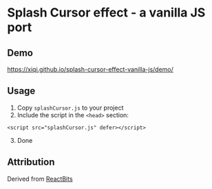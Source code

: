 # Splash Cursor effect - a vanilla JS port

## Demo

https://xiqi.github.io/splash-cursor-effect-vanilla-js/demo/

## Usage

1. Copy `splashCursor.js` to your project
2. Include the script in the `<head>` section:
```
<script src="splashCursor.js" defer></script>
```
3. Done

## Attribution

Derived from [ReactBits](https://www.reactbits.dev/animations/splash-cursor)
